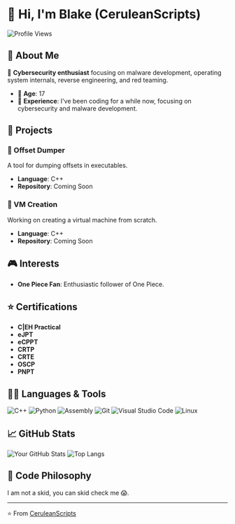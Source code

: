 # 👋 Hi, I'm Blake (CeruleanScripts)

![Profile Views](https://komarev.com/ghpvc/?username=CeruleanScripts&color=blueviolet&style=flat-square)

## 🚀 About Me
💬 **Cybersecurity enthusiast** focusing on malware development, operating system internals, reverse engineering, and red teaming.

- 🔞 **Age**: 17
- 💼 **Experience**: I've been coding for a while now, focusing on cybersecurity and malware development.

## 🌱 Projects

### 📜 Offset Dumper
A tool for dumping offsets in executables.

- **Language**: C++
- **Repository**: Coming Soon

### 🔧 VM Creation
Working on creating a virtual machine from scratch.

- **Language**: C++
- **Repository**: Coming Soon

## 🎮 Interests
- **One Piece Fan**: Enthusiastic follower of One Piece.

## ⭐ Certifications
- **C|EH Practical**
- **eJPT**
- **eCPPT**
- **CRTP**
- **CRTE**
- **OSCP**
- **PNPT**

## 👨‍💻 Languages & Tools
![C++](https://img.shields.io/badge/C++-00599C?style=for-the-badge&logo=c%2B%2B&logoColor=white)
![Python](https://img.shields.io/badge/Python-3776AB?style=for-the-badge&logo=python&logoColor=white)
![Assembly](https://img.shields.io/badge/Assembly-525252?style=for-the-badge&logo=assembly&logoColor=white)
![Git](https://img.shields.io/badge/Git-F05032?style=for-the-badge&logo=git&logoColor=white)
![Visual Studio Code](https://img.shields.io/badge/VS%20Code-007ACC?style=for-the-badge&logo=visual-studio-code&logoColor=white)
![Linux](https://img.shields.io/badge/Linux-FCC624?style=for-the-badge&logo=linux&logoColor=black)

## 📈 GitHub Stats
![Your GitHub Stats](https://github-readme-stats.vercel.app/api?username=CeruleanScripts&show_icons=true&theme=radical)
![Top Langs](https://github-readme-stats.vercel.app/api/top-langs/?username=CeruleanScripts&layout=compact&theme=radical)

## 🧠 Code Philosophy
I am not a skid, you can skid check me 😱.

---
⭐️ From [CeruleanScripts](https://github.com/CeruleanScripts)
